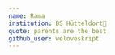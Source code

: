 ```yaml
---
name: Rama
institution: BS Hütteldort🚩
quote: parents are the best
github_user: weloveskript
---
```

